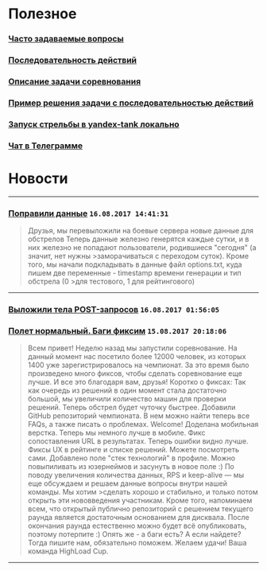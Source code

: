 Полезное
========

### [Часто задаваемые вопросы](https://github.com/sat2707/hlcupdocs/blob/master/FAQ.md)

### [Последовательность действий](https://github.com/sat2707/hlcupdocs/blob/master/EXAMPLE.md)

### [Описание задачи соревнования](https://github.com/sat2707/hlcupdocs/blob/master/TASK.md)

### [Пример решения задачи с последовательностью действий](https://github.com/sat2707/hlcupdocs/blob/master/EXAMPLE.md)

### [Запуск стрельбы в yandex-tank локально](https://github.com/sat2707/hlcupdocs/blob/master/TANK.md)

### [Чат в Телеграмме](https://goo.gl/A9hkR8)

Новости
=======
---
### [Поправили данные](https://highloadcup.ru/news/5/) `16.08.2017 14:41:31`
>Друзья, мы перевыложили на боевые сервера новые данные для обстрелов
>Теперь данные железно генерятся каждые сутки, и в них железно не попадают пользователи, родившиеся "сегодня" (а значит, нет нужны >заморачиваться с переходом суток).
>Кроме того, мы начали подкладывать в данные файл options.txt, куда пишем две переменные - timestamp времени генерации и тип обстрела (0 >для тестового, 1 для рейтингового)
---
### [Выложили тела POST-запросов](https://highloadcup.ru/news/4/) `16.08.2017 01:56:05`

### [Полет нормальный. Баги фиксим](https://highloadcup.ru/news/3/) `15.08.2017 20:18:06`
>Всем привет!
>Неделю назад мы запустили соревнование. На данный момент нас посетило более 12000 человек, из которых 1400 уже зарегистрировалось на чемпионат. За это время было произведено много фиксов, чтобы сделать соревнование еще лучше.
>И все это благодаря вам, друзья!
>Коротко о фиксах:
>Так как очередь из решений в один момент стала достаточно большой, мы увеличили количество машин для проверки решений. Теперь обстрел будет чуточку быстрее.
>Добавили GitHub репозиторий чемпионата. В нем можно найти теперь все FAQs, а также писать о проблемах. Welcome!
>Доделана мобильная верстка. Теперь мы немного лучше в мобиле.
>Фикс сопоставления URL в результатах. Теперь ошибки видно лучше.
>Фиксы UX в рейтинге и списке решений. Можете посмотреть сами.
>Добавлено поле "стек технологий" в профиле. Можно повыпиливать из юзернеймов и засунуть в новое поле :)
>По поводу увеличения количества данных, RPS и keep-alive — мы еще обсуждаем и решаем данные вопросы внутри нашей команды. Мы хотим >сделать хорошо и стабильно, и только потом открыть эти нововведения участникам.
>Кроме того, напоминаем всем, что открытый публично репозиторий с решением текущего раунда является достаточным основанием для дисквала. После окончания раунда естественно можно будет всё опубликовать, поэтому потерпите :)
>Опять же - а баги есть? А если найдете? Тогда пишите нам, обязательно поможем.
>Желаем удачи!
>Ваша команда HighLoad Cup.
---
